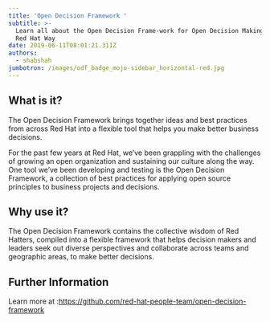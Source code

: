 ```yaml
---
title: 'Open Decision Framework '
subtitle: >-
  Learn all about the Open Decision Frame-work for Open Decision Making...the
  Red Hat Way 
date: 2019-06-11T08:01:21.311Z
authors:
  - shabshah
jumbotron: /images/odf_badge_mojo-sidebar_horizontal-red.jpg
---
```

## What is it?

The Open Decision Framework brings together ideas and best practices from across Red Hat into a flexible tool that helps you make better business decisions.

For the past few years at Red Hat, we’ve been grappling with the challenges of growing an open organization and sustaining our culture along the way. One tool we’ve been developing and testing is the Open Decision Framework, a collection of best practices for applying open source principles to business projects and decisions.



## Why use it?

The Open Decision Framework contains the collective wisdom of Red Hatters, compiled into a flexible framework that helps decision makers and leaders seek out diverse perspectives and collaborate across teams and geographic areas, to make better decisions.

## Further Information

Learn more at :https://github.com/red-hat-people-team/open-decision-framework
